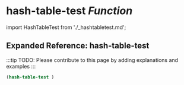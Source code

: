 # **hash-table-test** *Function*

import HashTableTest from './_hashtabletest.md';

<HashTableTest />

## Expanded Reference: hash-table-test

:::tip
TODO: Please contribute to this page by adding explanations and examples
:::

```lisp
(hash-table-test )
```
